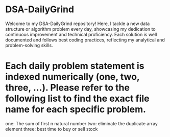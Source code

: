 # DSA-DailyGrind
Welcome to my DSA-DailyGrind repository! Here, I tackle a new data structure or algorithm problem every day, showcasing my dedication to continuous improvement and technical proficiency. Each solution is well 
documented and follows best coding practices, reflecting my analytical and problem-solving skills.

# Each daily problem statement is indexed numerically (one, two, three, ...). Please refer to the following list to find the exact file name for each specific problem.
one: The sum of first n natural number
two: eliminate the duplicate array element
three: best time to buy or sell stock
